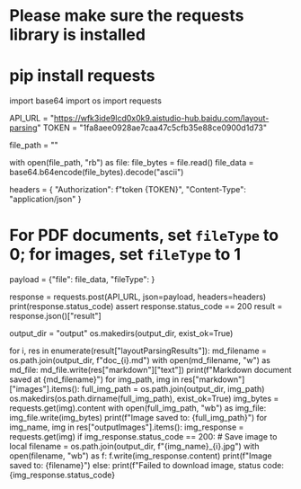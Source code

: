 # Please make sure the requests library is installed
# pip install requests
import base64
import os
import requests

API_URL = "https://wfk3ide9lcd0x0k9.aistudio-hub.baidu.com/layout-parsing"
TOKEN = "1fa8aee0928ae7caa47c5cfb35e88ce0900d1d73"

file_path = "<local file path>"

with open(file_path, "rb") as file:
    file_bytes = file.read()
    file_data = base64.b64encode(file_bytes).decode("ascii")

headers = {
    "Authorization": f"token {TOKEN}",
    "Content-Type": "application/json"
}

# For PDF documents, set `fileType` to 0; for images, set `fileType` to 1
payload = {"file": file_data, "fileType": <file type>}

response = requests.post(API_URL, json=payload, headers=headers)
print(response.status_code)
assert response.status_code == 200
result = response.json()["result"]

output_dir = "output"
os.makedirs(output_dir, exist_ok=True)

for i, res in enumerate(result["layoutParsingResults"]):
    md_filename = os.path.join(output_dir, f"doc_{i}.md")
    with open(md_filename, "w") as md_file:
        md_file.write(res["markdown"]["text"])
    print(f"Markdown document saved at {md_filename}")
    for img_path, img in res["markdown"]["images"].items():
        full_img_path = os.path.join(output_dir, img_path)
        os.makedirs(os.path.dirname(full_img_path), exist_ok=True)
        img_bytes = requests.get(img).content
        with open(full_img_path, "wb") as img_file:
            img_file.write(img_bytes)
        print(f"Image saved to: {full_img_path}")
    for img_name, img in res["outputImages"].items():
        img_response = requests.get(img)
        if img_response.status_code == 200:
            # Save image to local
            filename = os.path.join(output_dir, f"{img_name}_{i}.jpg")
            with open(filename, "wb") as f:
                f.write(img_response.content)
            print(f"Image saved to: {filename}")
        else:
            print(f"Failed to download image, status code: {img_response.status_code}